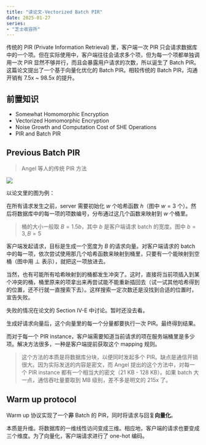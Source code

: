 ```yaml
---
title: "读论文-Vectorized Batch PIR"
date: 2025-01-27
series: 
- "芝士收容所"
---
```


传统的 PIR (Private Information Retrieval) 里，客户端一次 PIR 只会请求数据库中的一个项。但在实际使用中，客户端往往会请求多个项，但为每一个项都单独调用一次 PIR 显然不够并行，而且会暴露用户请求的次数，所以诞生了 Batch PIR。这篇论文提出了一个基于向量化优化的 Batch PIR。相较传统的 Batch PIR，沟通开销有 7.5x ~ 98.5x 的提升。

## 前置知识

- Somewhat Homomorphic Encryption
- Vectorized Homomorphic Encryption
- Noise Growth and Computation Cost of SHE Operations
- PIR and Batch PIR

## Previous Batch PIR

> Angel 等人的传统 PIR 方法

![](https://runzblog.oss-cn-hangzhou.aliyuncs.com/postimg/202501271758248.png)

以论文里的图为例：

在所有请求发生之前，server 需要初始化 $w$ 个哈希函数 $h$（图中 $w=3$ 个）。然后将数据库中的每一项的项数编号，分布通过这几个函数来映射到 $w$ 个桶里。

> 桶的大小一般取 $B=1.5b$，其中 $b$ 是客户端请求 batch 的宽度。图中 $b=3, B=5$

客户端发起请求，目标是生成一个宽度为 $B$ 的请求向量。对客户端请求的 batch 中的每一项，依次尝试使用那几个哈希函数来映射到桶里，只要有一个能映射到空桶（图中用 $\perp$ 表示），就把这一项放进去。

当然，也有可能所有哈希映射到的桶都发生冲突了。这时，直接将当前项插入到某个冲突的桶，桶里原来的项拿出来再尝试能不能重新插回去（试一试其他哈希得到的位置，还不行就一直搜索下去）。这样搜索一定次数还是没找到合适的位置时，宣告失败。

失败的情况在论文的 Section IV-E 中讨论。暂时还没去看。

生成好请求向量后，这个向量里的每一个分量都要执行一次 PIR。最终得到结果。

而对于每一个 PIR instance，客户端需要知道当前请求的项在服务端桶里是多少项。解决方法很多，一种是客户端提前获取这个 mapping 规则。

> 这个方法的本质是将数据库分块，以便同时发起多个 PIR。缺点是通信开销很大。因为实际发送的内容是密文，而 Angel 提出的这个方法中，对每一个 PIR instance 都有一个相当大的密文（21 KB - 128 KB）。如果 batch 大一点，通信吞吐量要取到 MB 级别，差不多是明文的 215x 了。

## Warm up protocol

Warm up 协议实现了一个**非** Batch 的 PIR，同时将请求与回复**向量化**。

本质是升维。将数据库的一维线性访问变成三维。相应地，客户端的请求也要变成三个维度。为了向量化，客户端请求进行了 one-hot 编码。

